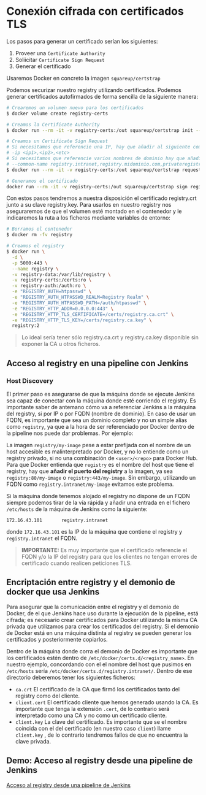 # Conexión cifrada con certificados TLS

Los pasos para generar un certificado serían los siguientes:

1. Proveer una `Certificate Authority`
2. Soliicitar `Certificate Sign Request`
3. Generar el certificado

Usaremos Docker en concreto la imagen `squareup/certstrap`

Podemos securizar nuestro registry utilizando certificados. Podemos generar certificados autofirmados de forma sencilla de la siguiente manera:

```bash
# Crearemos un volumen nuevo para los certificados
$ docker volume create registry-certs

# Creamos la Certificate Authority
$ docker run --rm -it -v registry-certs:/out squareup/certstrap init --common-name registry.ca

# Creamos un Certificate Sign Request
# Si necesitamos que referencie una IP, hay que añadir al siguiente comando todas las IPs separadas por comas:
# -ip <ip1>,<ip2>,<etc>
# Si necesitamos que referencie varios nombres de dominio hay que añadirlos al --comon-name separados por comas:
# --common-name registry.intranet,registry.midominio.com,privateregistry.intranet
$ docker run --rm -it -v registry-certs:/out squareup/certstrap request-cert --common-name registry.intranet

# Generamos el certificado
docker run --rm -it -v registry-certs:/out squareup/certstrap sign registry.intranet --CA registry.ca
```

Con estos pasos tendremos a nuestra disposición el certificado registry.crt junto a su clave registry.key. Para usarlos en nuestro registry nos aseguraremos de que el volumen esté montado en el contenedor y le indicaremos la ruta a los ficheros mediante variables de entorno:

```bash
# Borramos el contenedor
$ docker rm -fv registry

# Creamos el registry
$ docker run \
  -d \
  -p 5000:443 \
  --name registry \
  -v registry-data:/var/lib/registry \
  -v registry-certs:/certs:ro \
  -v registry-auth:/auth:ro \
  -e "REGISTRY_AUTH=htpasswd" \
  -e "REGISTRY_AUTH_HTPASSWD_REALM=Registry Realm" \
  -e "REGISTRY_AUTH_HTPASSWD_PATH=/auth/htpasswd" \
  -e "REGISTRY_HTTP_ADDR=0.0.0.0:443" \
  -e "REGISTRY_HTTP_TLS_CERTIFICATE=/certs/registry.ca.crt" \
  -e "REGISTRY_HTTP_TLS_KEY=/certs/registry.ca.key" \
  registry:2
```

> Lo ideal sería tener sólo registry.ca.crt y registry.ca.key disponible sin exponer la CA u otros ficheros.

## Acceso al registry en una pipeline con Jenkins

### Host Discovery

El primer paso es asegurarse de que la máquina donde se ejecute Jenkins sea capaz de conectar con la máquina donde esté corriendo el registry. Es importante saber de antemano cómo va a referenciar Jenkins a la máquina del registry, si por IP o por FQDN (nombre de dominio). En caso de usar un FQDN, es importante que sea un dominio completo y no un simple alias como `registry`, ya que a la hora de ser referenciado por Docker dentro de la pipeline nos puede dar problemas. Por ejemplo:

La imagen `registry/my-image` pese a estar prefijada con el nombre de un host accesible es malinterpretado por Docker, y no lo entiende como un registry privado, si no una combinación de `<user>/<repo>` para Docker Hub. Para que Docker entienda que `registry` es el nombre del host que tiene el registry, hay que **añadir el puerto del registry** a la imagen, ya sea `registry:80/my-image` o `registry:443/my-image`. Sin embargo, utilizando un FQDN como `registry.intranet/my-image` evitamos este problema.

Si la máquina donde tenemos alojado el registry no dispone de un FQDN siempre podemos tirar de la vía rápida y añadir una entrada en el fichero `/etc/hosts` de la máquina de Jenkins como la siguiente:

```
172.16.43.101       registry.intranet
```

donde `172.16.43.101` es la IP de la máquina que contiene  el registry y `registry.intranet` el FQDN.

> **IMPORTANTE:** Es muy importante que el certificado referencie el FQDN y/o la IP del registry para que los clientes no tengan errores de certificado cuando realicen peticiones TLS.

## Encriptación entre registry y el demonio de docker que usa Jenkins

Para asegurar que la comunicación entre el registry y el demonio de Docker, de el que Jenkins hace uso durante la ejecución de la pipeline, está cifrada; es necesario crear certificados para Docker utilizando la misma CA privada que utilizamos para crear los certificados del registry. Si el demonio de Docker está en una máquina distinta al registry se pueden generar los certificados y posteriormente copiarlos.

Dentro de la máquina donde corra el demonio de Docker es importante que los certificados estén dentro de `/etc/docker/certs.d/<registry_name>`. En nuestro ejemplo, concordando con el el nombre del host que pusimos en `/etc/hosts` sería `/etc/docker/certs.d/registry.intranet/`. Dentro de ese directorio deberemos tener los siguientes ficheros:

* `ca.crt` El certificado de la CA que firmó los certificados tanto del registry como del cliente.
* `client.cert` El certificado cliente que hemos generado usando la CA. Es importante que tenga la extensión `.cert`, de lo contrario será interpretado como una CA y no como un certificado cliente.
* `client.key` La clave del certificado. Es importante que se el nombre coincida con el del certificado (en nuestro caso `client`) llame `client.key` , de lo contrario tendremos fallos de que no encuentra la clave privada.

## Demo: Acceso al registry desde una pipeline de Jenkins

[Acceso al registry desde una pipeline de Jenkins](02-certificados-TLS/02-jenkins-access-private-registry)
